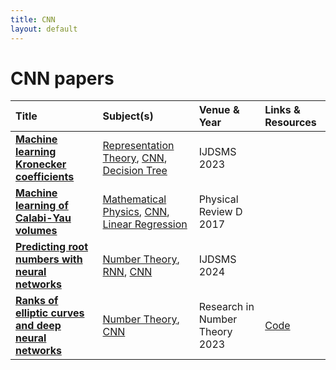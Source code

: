 ```yaml
---
title: CNN
layout: default
---
```


# CNN papers

| Title | Subject(s) | Venue & Year | Links & Resources |
| :--- | :--- | :--- | :--- |
| **[Machine learning Kronecker coefficients](https://www.worldscientific.com/doi/abs/10.1142/S2810939224400094)** | [Representation Theory](representation-theory.md), [CNN](cnn.md), [Decision Tree](decision-tree.md) | IJDSMS 2023 |  |
| **[Machine learning of Calabi-Yau volumes](https://journals.aps.org/prd/abstract/10.1103/PhysRevD.96.066014)** | [Mathematical Physics](mathematical-physics.md), [CNN](cnn.md), [Linear Regression](linear-regression.md) | Physical Review D 2017 |  |
| **[Predicting root numbers with neural networks](https://www.worldscientific.com/doi/abs/10.1142/S2810939224400057)** | [Number Theory](number-theory.md), [RNN](rnn.md), [CNN](cnn.md) | IJDSMS 2024 |  |
| **[Ranks of elliptic curves and deep neural networks](https://link.springer.com/article/10.1007/s40993-023-00462-w)** | [Number Theory](number-theory.md), [CNN](cnn.md) | Research in Number Theory 2023 | [Code](https://github.com/domagojvlah/deepellrank) |